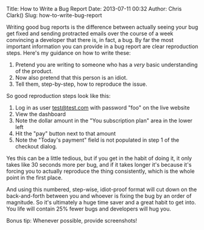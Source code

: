Title: How to Write a Bug Report
Date: 2013-07-11 00:32
Author: Chris Clark()
Slug: how-to-write-bug-report

Writing good bug reports is the difference between actually seeing your
bug get fixed and sending protracted emails over the course of a week
convincing a developer that there is, in fact, a bug. By far the most
important information you can provide in a bug report are clear
reproduction steps. Here's my guidance on how to write these:

1. Pretend you are writing to someone who has a *very* basic understanding of the product. 
2. Now also pretend that this person is an idiot.
3. Tell them, step-by-step, how to reproduce the issue.

So good reproduction steps look like this:

1. Log in as user test@test.com with password "foo" on the live website
2. View the dashboard
3. Note the dollar amount in the "You subscription plan" area in the
lower left
4. Hit the "pay" button next to that amount
5. Note the "Today's payment" field is not populated in step 1 of the
checkout dialog.

Yes this can be a little tedious, but if you get in the habit of doing
it, it only takes like 30 seconds more per bug, and if it takes longer
it's because it's forcing you to actually reproduce the thing
consistently, which is the whole point in the first place.

And using this numbered, step-wise, idiot-proof format will cut down on
the back-and-forth between you and whoever is fixing the bug by an order
of magnitude. So it's ultimately a huge time saver and a great habit to
get into. You life will contain 25% fewer bugs and developers will hug
you.

Bonus tip: Whenever possible, provide screenshots!
